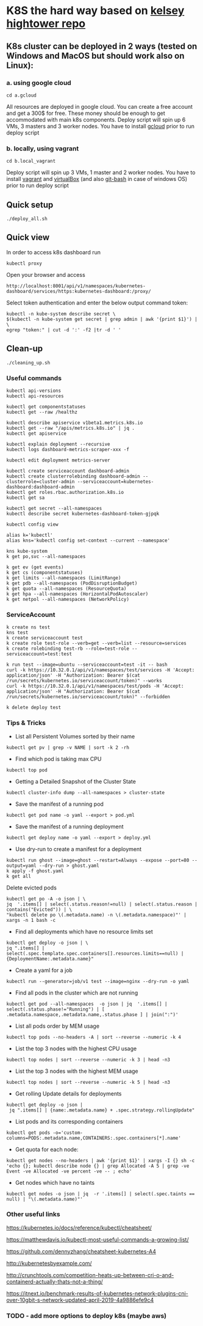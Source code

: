 # K8S the hard way based on [kelsey hightower repo](https://github.com/kelseyhightower/kubernetes-the-hard-way)

## K8s cluster can be deployed in 2 ways (tested on Windows and MacOS but should work also on Linux):
### a. using google cloud
```
cd a.gcloud
```
All resources are deployed in google cloud. You can create a free account and get a 300$ for free.
These money should be enough to get accommodated with main k8s components.
Deploy script will spin up 6 VMs, 3 masters and 3 worker nodes. 
You have to install [gcloud](https://cloud.google.com/sdk/install) prior to run deploy script
### b. locally, using vagrant
```
cd b.local_vagrant
```
Deploy script will spin up 3 VMs, 1 master and 2 worker nodes.
You have to install [vagrant](https://www.vagrantup.com/downloads.html) and [virtualBox](https://www.virtualbox.org/wiki/Downloads) (and also [git-bash](https://git-scm.com/downloads) in case of windows OS) prior to run deploy script

## Quick setup
```
./deploy_all.sh
```

## Quick view
In order to access k8s dashboard run 
```
kubectl proxy
```

Open your browser and access 
```
http://localhost:8001/api/v1/namespaces/kubernetes-dashboard/services/https:kubernetes-dashboard:/proxy/
```

Select token authentication and enter the below output command token:
```
kubectl -n kube-system describe secret \
$(kubectl -n kube-system get secret | grep admin | awk '{print $1}') | \
egrep "token:" | cut -d ':' -f2 |tr -d ' '
```


## Clean-up
```
./cleaning_up.sh
```

### Useful commands
```
kubectl api-versions
kubectl api-resources

kubectl get componentstatuses
kubectl get --raw /healthz

kubectl describe apiservice v1beta1.metrics.k8s.io
kubectl get --raw "/apis/metrics.k8s.io" | jq .
kubectl get apiservice

kubectl explain deployment --recursive
kubectl logs dashboard-metrics-scraper-xxx -f

kubectl edit deployment metrics-server

kubectl create serviceaccount dashboard-admin
kubectl create clusterrolebinding dashboard-admin --clusterrole=cluster-admin --serviceaccount=kubernetes-dashboard:dashboard-admin
kubectl get roles.rbac.authorization.k8s.io
kubectl get sa

kubectl get secret --all-namespaces
kubectl describe secret kubernetes-dashboard-token-gjpqk

kubectl config view

alias k='kubectl'
alias kns='kubectl config set-context --current --namespace'

kns kube-system
k get po,svc --all-namespaces

k get ev (get events)
k get cs (componentstatuses)
k get limits --all-namespaces (LimitRange)
k get pdb --all-namespaces (PodDisruptionBudget)
k get quota --all-namespaces (ResourceQuota)
k get hpa --all-namespaces (HorizontalPodAutoscaler)
k get netpol --all-namespaces (NetworkPolicy)
```

### ServiceAccount
```
k create ns test
kns test
k create serviceaccount test
k create role test-role --verb=get --verb=list --resource=services
k create rolebinding test-rb --role=test-role --serviceaccount=test:test

k run test --image=ubuntu --serviceaccount=test -it -- bash
curl -k https://10.32.0.1/api/v1/namespaces/test/services -H 'Accept: application/json' -H "Authorization: Bearer $(cat /run/secrets/kubernetes.io/serviceaccount/token)" --works
curl -k https://10.32.0.1/api/v1/namespaces/test/pods -H 'Accept: application/json' -H "Authorization: Bearer $(cat /run/secrets/kubernetes.io/serviceaccount/tokn)" --forbidden

k delete deploy test
```

### Tips & Tricks

* List all Persistent Volumes sorted by their name
```
kubectl get pv | grep -v NAME | sort -k 2 -rh
```
* Find which pod is taking max CPU
```
kubectl top pod
```
* Getting a Detailed Snapshot of the Cluster State
```
kubectl cluster-info dump --all-namespaces > cluster-state
```
* Save the manifest of a running pod
```
kubectl get pod name -o yaml --export > pod.yml
```
* Save the manifest of a running deployment
```
kubectl get deploy name -o yaml --export > deploy.yml
```
* Use dry-run to create a manifest for a deployment
```
kubectl run ghost --image=ghost --restart=Always --expose --port=80 --output=yaml --dry-run > ghost.yaml
k apply -f ghost.yaml
k get all
```
Delete evicted pods
```
kubectl get po -A -o json | \
jq  '.items[] | select(.status.reason!=null) | select(.status.reason | contains("Evicted")) | \
"kubectl delete po \(.metadata.name) -n \(.metadata.namespace)"' | xargs -n 1 bash -c
```
* Find all deployments which have no resource limits set
```
kubectl get deploy -o json | \
jq ".items[] | select(.spec.template.spec.containers[].resources.limits==null) | {DeploymentName:.metadata.name}"
```
* Create a yaml for a job
```
kubectl run --generator=job/v1 test --image=nginx --dry-run -o yaml
```
* Find all pods in the cluster which are not running
```
kubectl get pod --all-namespaces  -o json | jq  '.items[] | select(.status.phase!="Running") | [ .metadata.namespace,.metadata.name,.status.phase ] | join(":")'
```
* List all pods order by MEM usage
```
kubectl top pods --no-headers -A | sort --reverse --numeric -k 4
```
* List the top 3 nodes with the highest CPU usage
```
kubectl top nodes | sort --reverse --numeric -k 3 | head -n3
```
* List the top 3 nodes with the highest MEM usage
```
kubectl top nodes | sort --reverse --numeric -k 5 | head -n3
```
* Get rolling Update details for deployments
```
kubectl get deploy -o json |
 jq ".items[] | {name:.metadata.name} + .spec.strategy.rollingUpdate"
```
* List pods and its corresponding containers
```
kubectl get pods -o='custom-columns=PODS:.metadata.name,CONTAINERS:.spec.containers[*].name'
```
* Get quota for each node:
```
kubectl get nodes --no-headers | awk '{print $1}' | xargs -I {} sh -c 'echo {}; kubectl describe node {} | grep Allocated -A 5 | grep -ve Event -ve Allocated -ve percent -ve -- ; echo'
```
* Get nodes which have no taints
```
kubectl get nodes -o json | jq  -r '.items[] | select(.spec.taints == null) | "\(.metadata.name)"'
```

### Other useful links
https://kubernetes.io/docs/reference/kubectl/cheatsheet/

https://matthewdavis.io/kubectl-most-useful-commands-a-growing-list/

https://github.com/dennyzhang/cheatsheet-kubernetes-A4

http://kubernetesbyexample.com/

http://crunchtools.com/competition-heats-up-between-cri-o-and-containerd-actually-thats-not-a-thing/

https://itnext.io/benchmark-results-of-kubernetes-network-plugins-cni-over-10gbit-s-network-updated-april-2019-4a9886efe9c4

### TODO - add more options to deploy k8s (maybe aws)

